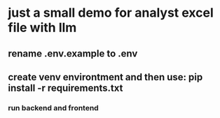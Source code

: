 ﻿# just a small demo for analyst excel file with llm
## rename .env.example to .env
## create venv environtment and then use: pip install -r requirements.txt
### run backend and frontend

